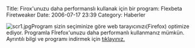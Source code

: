 Title: Firox&#039;unuzu daha performanslı kullanak için bir program: Flexbeta Firetweaker 
Date: 2006-07-17 23:39
Category: Haberler

![scr1.jpg][]Program sizin seçiminize göre web tarayıcınızı(Firefox)
optimize ediyor. Programla Fİrefox'unuzu daha performanlı kullanmanız
mümkün. Ayrıntılı bilgi ve programı indirmek için [tıklayınız.][]

  [scr1.jpg]: http://www.fatihhayrioglu.com/images/scr1.thumbnail.jpg
  [tıklayınız.]: http://www.emilsoft.net/products/firetweaker.php
